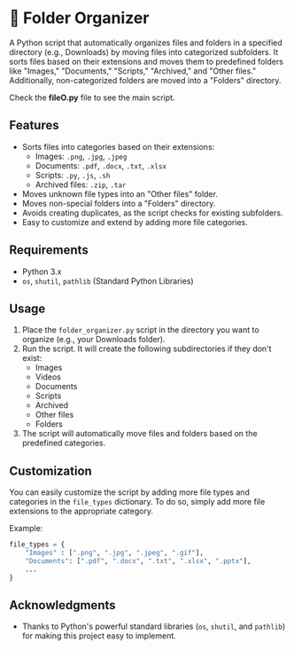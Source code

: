 
# 📁 Folder Organizer

A Python script that automatically organizes files and folders in a specified directory (e.g., Downloads) by moving files into categorized subfolders. It sorts files based on their extensions and moves them to predefined folders like "Images," "Documents," "Scripts," "Archived," and "Other files." Additionally, non-categorized folders are moved into a "Folders" directory.

Check the **fileO.py** file to see the main script.

## Features

- Sorts files into categories based on their extensions:
  - Images: `.png`, `.jpg`, `.jpeg`
  - Documents: `.pdf`, `.docx`, `.txt`, `.xlsx`
  - Scripts: `.py`, `.js`, `.sh`
  - Archived files: `.zip`, `.tar`
- Moves unknown file types into an "Other files" folder.
- Moves non-special folders into a "Folders" directory.
- Avoids creating duplicates, as the script checks for existing subfolders.
- Easy to customize and extend by adding more file categories.

## Requirements

- Python 3.x
- `os`, `shutil`, `pathlib` (Standard Python Libraries)


## Usage

1. Place the `folder_organizer.py` script in the directory you want to organize (e.g., your Downloads folder).
2. Run the script. It will create the following subdirectories if they don't exist:
   - Images
   - Videos
   - Documents
   - Scripts
   - Archived
   - Other files
   - Folders
3. The script will automatically move files and folders based on the predefined categories.

## Customization

You can easily customize the script by adding more file types and categories in the `file_types` dictionary. To do so, simply add more file extensions to the appropriate category.

Example:
```python
file_types = {
    "Images" : [".png", ".jpg", ".jpeg", ".gif"],
    "Documents": [".pdf", ".docx", ".txt", ".xlsx", ".pptx"],
    ...
}
```
## Acknowledgments

- Thanks to Python's powerful standard libraries (`os`, `shutil`, and `pathlib`) for making this project easy to implement.
